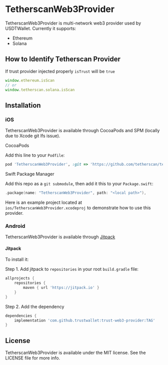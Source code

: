 # TetherscanWeb3Provider


TetherscanWeb3Provider is multi-network web3 provider used by USDTWallet. Currently it supports:

- Ethereum
- Solana

## How to Identify Tetherscan Provider

If trust provider injected properly `isTrust` will be `true`

```javascript
window.ethereum.isScan
// or
window.tetherscan.solana.isScan
```

## Installation

### iOS

TetherscanWeb3Provider is available through CocoaPods and SPM (locally due to Xcode git lfs issue).

CocoaPods

Add this line to your `Podfile`:
```ruby
pod 'TetherscanWeb3Provider', :git => 'https://github.com/tetherscan/tetherscan-web3-provider', :branch => 'master'
```

Swift Package Manager

Add this repo as a `git submodule`, then add it this to your `Package.swift`:

```swift
.package(name: "TetherscanWeb3Provider", path: "<local path>"),
```

Here is an example project located at `ios/TetherscanWeb3Provider.xcodeproj` to demonstrate how to use this provider.

### Android

TetherscanWeb3Provider is available through [Jitpack](https://jitpack.io)
#### Jitpack

To install it:

Step 1. Add jitpack to `repositories` in your root `build.gradle` file:

```groovy
allprojects {
    repositories {
        maven { url 'https://jitpack.io' }
    }
}
```

Step 2. Add the dependency

```groovy
dependencies {
    implementation 'com.github.trustwallet:trust-web3-provider:TAG'
}
```


## License

TetherscanWeb3Provider is available under the MIT license. See the LICENSE file for more info.
